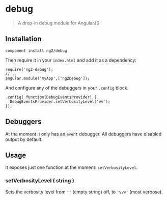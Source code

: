 # debug
> A drop-in debug module for AngularJS

## Installation

`component install ng2/debug`

Then require it in your `index.html` and add it as a dependency:

```
require('ng2-debug');
//...
angular.module('myApp',['ng2Debug']);
```

And configure any of the debuggers in your `.config` block.

```
.config( function(DebugEventsProvider) {
  DebugEventsProvider.setVerbosityLevel('vv');
});
```

## Debuggers

At the moment it only has an `event` debugger. All debuggers have disabled output by default.

## Usage

It exposes just one function at the moment: `setVerbosityLevel`.

### setVerbosityLevel ( string )

Sets the verbosity level from `''` (empty string) off, to `'vvv'` (most verbose).